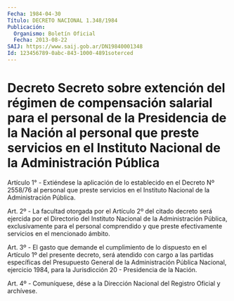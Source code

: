 ```yaml
---
Fecha: 1984-04-30
Título: DECRETO NACIONAL 1.348/1984
Publicación:
  Organismo: Boletín Oficial
  Fecha: 2013-08-22
SAIJ: https://www.saij.gob.ar/DN19840001348
Id: 123456789-0abc-843-1000-4891soterced
---
```

# Decreto Secreto sobre extención del régimen de compensación salarial para el personal de la Presidencia de la Nación al personal que preste servicios en el Instituto Nacional de la Administración Pública

<a id="1"></a>
Artículo 1° - Extiéndese la aplicación de lo establecido en el    Decreto Nº 2558/76 al personal que preste servicios en el Instituto Nacional de la Administración Pública.

<a id="2"></a>
Art. 2º - La facultad otorgada por el Artículo 2º del citado decreto será ejercida por el Directorio del Instituto Nacional de la Administración Pública, exclusivamente para el personal comprendido y que preste efectivamente servicios en el mencionado ámbito.

<a id="3"></a>
Art. 3º - El gasto que demande el cumplimiento de lo dispuesto en el Artículo 1º del presente decreto, será atendido con cargo a las partidas específicas del Presupuesto General de la Administración Pública Nacional, ejercicio 1984, para la Jurisdicción 20 - Presidencia de la Nación.

<a id="4"></a>
Art. 4º - Comuníquese, dése a la Dirección Nacional del Registro Oficial y archívese.